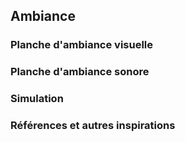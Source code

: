 ## Ambiance

### Planche d'ambiance visuelle

### Planche d'ambiance sonore

### Simulation

### Références et autres inspirations
